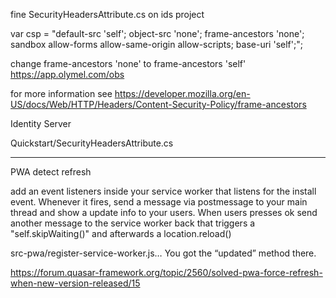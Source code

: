


fine SecurityHeadersAttribute.cs on ids project

var csp = "default-src 'self'; object-src 'none'; frame-ancestors 'none'; sandbox allow-forms allow-same-origin allow-scripts; base-uri 'self';";

change frame-ancestors 'none' 
to frame-ancestors 'self' https://app.olymel.com/obs

for more information see https://developer.mozilla.org/en-US/docs/Web/HTTP/Headers/Content-Security-Policy/frame-ancestors

Identity Server

Quickstart/SecurityHeadersAttribute.cs



---------------------------------------
PWA detect refresh


add an event listeners inside your service worker that listens for the install event. Whenever it fires, send a message via postmessage to your main thread and show a update info to your users.
When users presses ok send another message to the service worker back that triggers a "self.skipWaiting()" and afterwards a location.reload() 

 src-pwa/register-service-worker.js… You got the “updated” method there.
 
 https://forum.quasar-framework.org/topic/2560/solved-pwa-force-refresh-when-new-version-released/15